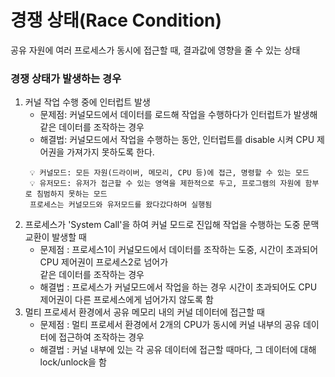 # 경쟁 상태(Race Condition)
공유 자원에 여러 프로세스가 동시에 접근할 때, 결과값에 영향을 줄 수 있는 상태

### 경쟁 상태가 발생하는 경우
1. 커널 작업 수행 중에 인터럽트 발생
    - 문제점: 커널모드에서 데이터를 로드해 작업을 수행하다가 인터럽트가 발생해 같은 데이터를 조작하는 경우
    - 해결법: 커널모드에서 작업을 수행하는 동안, 인터럽트를 disable 시켜 CPU 제어권을
    가져가지 못하도록 한다.     
    <pre><code> 💡 커널모드: 모든 자원(드라이버, 메모리, CPU 등)에 접근, 명령할 수 있는 모드     
    💡 유저모드: 유저가 접근할 수 있는 영역을 제한적으로 두고, 프로그램의 자원에 함부로 침범하지 못하는 모드        
    프로세스는 커널모드와 유저모드를 왔다갔다하며 실행됨</code></pre>
2. 프로세스가 'System Call'을 하여 커널 모드로 진입해 작업을 수행하는 도중 문맥 교환이 발생할 때
    - 문제점 : 프로세스1이 커널모드에서 데이터를 조작하는 도중, 시간이 초과되어 CPU 제어권이 프로세스2로 넘어가     
    같은 데이터를 조작하는 경우
    - 해결법 : 프로세스가 커널모드에서 작업을 하는 경우 시간이 초과되어도 CPU 제어권이 다른 프로세스에게 넘어가지 않도록 함
3. 멀티 프로세서 환경에서 공유 메모리 내의 커널 데이터에 접근할 때
    - 문제점 : 멀티 프로세서 환경에서 2개의 CPU가 동시에 커널 내부의 공유 데이터에 접근하여 조작하는 경우
    - 해결법 : 커널 내부에 있는 각 공유 데이터에 접근할 때마다, 그 데이터에 대해 lock/unlock을 함